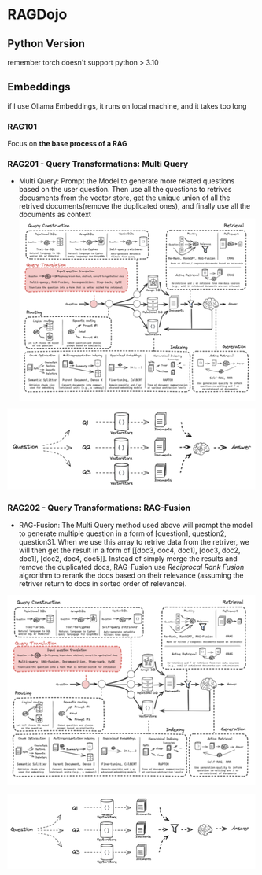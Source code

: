 # RAGDojo
## Python Version
remember torch doesn't support python > 3.10

## Embeddings
if I use Ollama Embeddings, it runs on local machine, and it takes too long

### RAG101
Focus on **the base process of a RAG**

### RAG201 - Query Transformations: Multi Query
* Multi Query: Prompt the Model to generate more related questions based on the user question. Then use all the questions to retrives docusments from the vector store, get the unique union of all the retrived documents(remove the duplicated ones), and finally use all the documents as context
![QueryTransformations](./imgs/QueryTransformations.png)

![MultiQuery](./imgs/MultiQuery.png)


### RAG202 - Query Transformations: RAG-Fusion
* RAG-Fusion: The Multi Query method used above will prompt the model to generate multiple question in a form of [question1, question2, question3]. When we use this array to retrive data from the retriver, we will then get the result in a form of [[doc3, doc4, doc1], [doc3, doc2, doc1], [doc2, doc4, doc5]]. Instead of simply merge the results and remove the duplicated docs, RAG-Fusion use *Reciprocal Rank Fusion* algrorithm to rerank the docs based on their relevance (assuming the retriver return to docs in sorted order of relevance).

![QueryTransformations](./imgs/QueryTransformations.png)

![RAG-Fusion](./imgs/RAG-Fusion.png)

